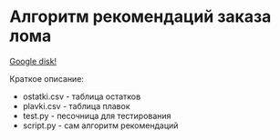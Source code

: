 # Алгоритм рекомендаций заказа лома

[Google disk!](https://drive.google.com/drive/folders/1J4Y-OY9zy-yd4LUgKGi2nd18W6uCe9rw?usp=sharing "https://drive.google.com/drive/folders/1J4Y-OY9zy-yd4LUgKGi2nd18W6uCe9rw?usp=sharing")

Краткое описание:
- ostatki.csv - таблица остатков
- plavki.csv - таблица плавок
- test.py - песочница для тестирования
- script.py - сам алгоритм рекомендаций